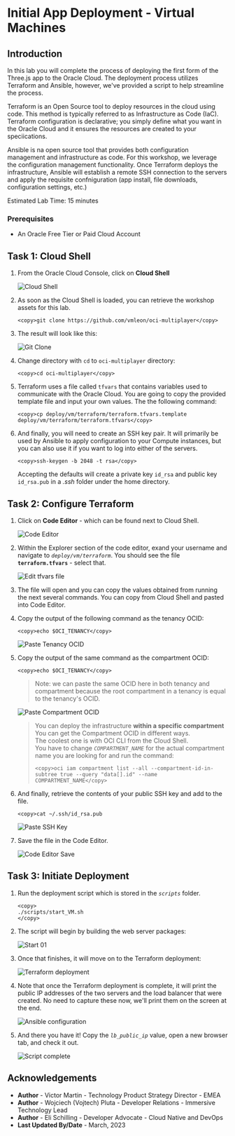# Initial App Deployment - Virtual Machines

## Introduction

In this lab you will complete the process of deploying the first form of the Three.js app to the Oracle Cloud. The deployment process utilizes Terraform and Ansible, however, we've provided a script to help streamline the process.

Terraform is an Open Source tool to deploy resources in the cloud using code. This method is typically referred to as Infrastructure as Code (IaC). Terraform configuration is declarative; you simply define what you want in the Oracle Cloud and it ensures the resources are created to your speciications.

Ansible is na open source tool that provides both configuration management and infrastructure as code. For this workshop, we leverage the configuration management functionality. Once Terraform deploys the infrastructure, Ansible will establish a remote SSH connection to the servers and apply the requisite confniguration (app install, file downloads, configuration settings, etc.)

Estimated Lab Time: 15 minutes

### Prerequisites

* An Oracle Free Tier or Paid Cloud Account


## Task 1: Cloud Shell

1. From the Oracle Cloud Console, click on **Cloud Shell**

    ![Cloud Shell](images/cloud-shell-button.png)

2. As soon as the Cloud Shell is loaded, you can retrieve the workshop assets for this lab.

    ```
    <copy>git clone https://github.com/vmleon/oci-multiplayer</copy>
    ```

3. The result will look like this:

    ![Git Clone](images/git-clone.png)

4. Change directory with `cd` to `oci-multiplayer` directory:

    ```
    <copy>cd oci-multiplayer</copy>
    ```

5. Terraform uses a file called `tfvars` that contains variables used to communicate with the Oracle Cloud. You are going to copy the provided template file and input your own values. The the following command:

    ```
    <copy>cp deploy/vm/terraform/terraform.tfvars.template deploy/vm/terraform/terraform.tfvars</copy>
    ```

6. And finally, you will need to create an SSH key pair. It will primarily be used by Ansible to apply configuration to your Compute instances, but you can also use it if you want to log into either of the servers.

    ```
    <copy>ssh-keygen -b 2048 -t rsa</copy>
    ```

    Accepting the defaults will create a private key `id_rsa` and public key `id_rsa.pub` in a _.ssh_ folder under the home directory.


## Task 2: Configure Terraform

1. Click on **Code Editor** - which can be found next to Cloud Shell.

    ![Code Editor](images/code-editor.png)

2. Within the Explorer section of the code editor, exand your username and navigate to _`deploy/vm/terraform`_. You should see the file **`terraform.tfvars`** - select that.

    ![Edit tfvars file](images/edit-tfvars.png)

3. The file will open and you can copy the values obtained from running the next several commands. You can copy from Cloud Shell and pasted into Code Editor.

4. Copy the output of the following command as the tenancy OCID:
    ```
    <copy>echo $OCI_TENANCY</copy>
    ```

    ![Paste Tenancy OCID](images/paste-tenancy-ocid.png)

5. Copy the output of the same command as the compartment OCID:
    ```
    <copy>echo $OCI_TENANCY</copy>
    ```
    
    > Note: we can paste the same OCID here in both tenancy and compartment because the root compartment in a tenancy is equal to the tenancy's OCID.

    ![Paste Compartment OCID](images/paste-compartment-ocid.png)

    > You can deploy the infrastructure **within a specific compartment**<br>
    > You can get the Compartment OCID in different ways.<br>
    > The coolest one is with OCI CLI from the Cloud Shell.<br>
    > You have to change _`COMPARTMENT_NAME`_ for the actual compartment name you are looking for and run the command:
    > ```
    > <copy>oci iam compartment list --all --compartment-id-in-subtree true --query "data[].id" --name COMPARTMENT_NAME</copy>
    > ```

6. And finally, retrieve the contents of your public SSH key and add to the file.

    ```
    <copy>cat ~/.ssh/id_rsa.pub
    ```

    ![Paste SSH Key](images/paste-public-ssh-key.png)
    
6. Save the file in the Code Editor.

    ![Code Editor Save](images/code-editor-save.png)

## Task 3: Initiate Deployment

1. Run the deployment script which is stored in the _`scripts`_ folder.


    ```
    <copy>
    ./scripts/start_VM.sh 
    </copy>
    ```

2. The script will begin by building the web server packages:

    ![Start 01](images/script-01.png)

3. Once that finishes, it will move on to the Terraform deployment:

    ![Terraform deployment](images/script-02.png)

4. Note that once the Terraform deployment is complete, it will print the public IP addresses of the two servers and the load balancer that were created. No need to capture these now, we'll print them on the screen at the end.

    ![Ansible configuration](images/script-03.png)

5. And there you have it! Copy the _`lb_public_ip`_ value, open a new browser tab, and check it out.

    ![Script complete](images/script-04.png)




## Acknowledgements

* **Author** - Victor Martin - Technology Product Strategy Director - EMEA
* **Author** - Wojciech (Vojtech) Pluta - Developer Relations - Immersive Technology Lead
* **Author** - Eli Schilling - Developer Advocate - Cloud Native and DevOps
* **Last Updated By/Date** - March, 2023
